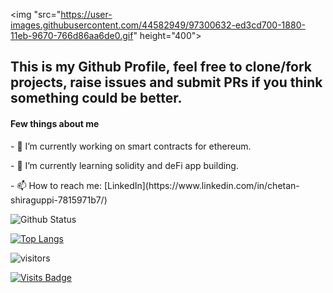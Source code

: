 <img "src="https://user-images.githubusercontent.com/44582949/97300632-ed3cd700-1880-11eb-9670-766d86aa6de0.gif"  height="400">
<h2>This is my Github Profile, feel free to clone/fork projects, raise issues and submit PRs if you think something could be better.</h2>
<h4> Few things about me </h4> 
<p>- 🔭 I’m currently working on smart contracts for ethereum.</p>
<p>- 🌱 I’m currently learning solidity and deFi app building.</p>
<p>- 📫 How to reach me: [LinkedIn](https://www.linkedin.com/in/chetan-shiraguppi-7815971b7/)</p>

![Github Status](https://github-readme-stats.vercel.app/api?username=chetan-0&theme=dark)

[![Top Langs](https://github-readme-stats.vercel.app/api/top-langs/?username=chetan-0)](https://github.com/anuraghazra/github-readme-stats)

 ![visitors](https://visitor-badge.glitch.me/badge?page_id=chetan&left_color=green&right_color=red)
 
 [![Visits Badge](https://badges.pufler.dev/visits/puf17640/git-badges)](https://badges.pufler.dev)
